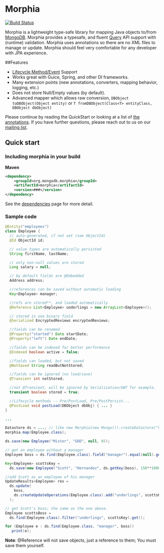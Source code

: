 # Morphia

[![Build Status](https://jenkins.10gen.com/job/morphia/badge/icon)](https://jenkins.10gen.com/job/morphia/)

Morphia is a lightweight type-safe library for mapping Java objects to/from [MongoDB](http://www.mongodb.org/).  Morphia provides a
typesafe, and fluent [Query](https://github.com/mongodb/morphia/wiki/Query) API support with (runtime) validation.  Morphia
uses annotations so there are no XML files to manage or update.  Morphia should feel very comfortable for any developer with JPA
experience.


##Features
- [Lifecycle Method/Event](https://github.com/mongodb/morphia/wiki/LifecycleMethods) Support
- Works great with Guice, Spring, and other DI frameworks.
- Many extension points (new annotations, converters, mapping behavior, logging, etc.)
- Does not store Null/Empty values (by default).
- Advanced mapper which allows raw conversion, `DBObject toDBObject(Object entity)` or `T fromDBObject(Class<T> entityClass, DBObject dbObject)`

Please continue by reading the QuickStart or looking at a list of [the annotations](https://github.com/mongodb/morphia/wiki/AllAnnotations).
If you have further questions, please reach out to us on our [mailing list](https://groups.google.com/forum/#!forum/morphia).

## Quick start

### Including morphia in your build
**Maven**

```xml
<dependency>
    <groupId>org.mongodb.morphia</groupId>
    <artifactId>morphia</artifactId>
    <version>###</version>
</dependency>
```

See the [dependencies](https://github.com/mongodb/morphia/wiki/Dependencies) page for more detail.

### Sample code
```java
@Entity("employees")
class Employee {
  // auto-generated, if not set (see ObjectId)
  @Id ObjectId id;

  // value types are automatically persisted
  String firstName, lastName;

  // only non-null values are stored
  Long salary = null;

  // by default fields are @Embedded
  Address address;

  //references can be saved without automatic loading
  Key<Employee> manager;

  //refs are stored**, and loaded automatically
  @Reference List<Employee> underlings = new ArrayList<Employee>();

  // stored in one binary field
  @Serialized EncryptedReviews encryptedReviews;

  //fields can be renamed
  @Property("started") Date startDate;
  @Property("left") Date endDate;

  //fields can be indexed for better performance
  @Indexed boolean active = false;

  //fields can loaded, but not saved
  @NotSaved String readButNotStored;

  //fields can be ignored (no load/save)
  @Transient int notStored;

  //not @Transient, will be ignored by Serialization/GWT for example.
  transient boolean stored = true;

  //Lifecycle methods -- Pre/PostLoad, Pre/PostPersist...
  @PostLoad void postLoad(DBObject dbObj) { ... }
}

...

Datastore ds = ...; // like new Morphia(new Mongo()).createDatastore("hr")
morphia.map(Employee.class);

ds.save(new Employee("Mister", "GOD", null, 0));

// get an employee without a manager
Employee boss = ds.find(Employee.class).field("manager").equal(null).get();

Key<Employee> scottsKey =
  ds.save(new Employee("Scott", "Hernandez", ds.getKey(boss), 150**1000));

//add Scott as an employee of his manager
UpdateResults<Employee> res =
  ds.update(
    boss,
    ds.createUpdateOperations(Employee.class).add("underlings", scottsKey)
  );

// get Scott's boss; the same as the one above.
Employee scottsBoss =
  ds.find(Employee.class).filter("underlings", scottsKey).get();

for (Employee e : ds.find(Employee.class, "manager", boss))
   print(e);
```

**Note**: @Reference will not save objects, just a reference to them; You must save them yourself.
